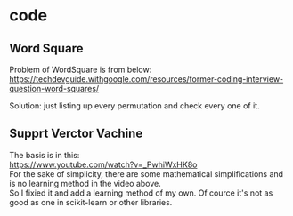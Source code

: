# code
## Word Square
Problem of WordSquare is from below: <br>
https://techdevguide.withgoogle.com/resources/former-coding-interview-question-word-squares/ <br>

Solution: just listing up every permutation and check every one of it.

## Supprt Verctor Vachine
The basis is in this: <br>
https://www.youtube.com/watch?v=_PwhiWxHK8o <br>
For the sake of simplicity, there are some mathematical simplifications and is no learning method in the video above. <br>
So I fixied it and add a learning method of my own. Of cource it's not as good as one in scikit-learn or other libraries.
